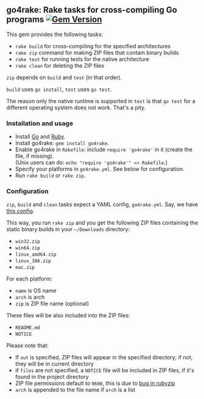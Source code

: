 ## go4rake: Rake tasks for cross-compiling Go programs [![Gem Version](https://badge.fury.io/rb/go4rake.svg)](http://badge.fury.io/rb/go4rake)

This gem provides the following tasks:

* `rake build` for cross-compiling for the specified architectures
* `rake zip` command for making ZIP files that contain binary builds
* `rake test` for running tests for the native architecture
* `rake clean` for deleting the ZIP files

`zip` depends on `build` and `test` (in that order).

`build` uses `go install`, `test` uses `go test`.

The reason only the native runtime is supported in `test` is that `go test` for a different operating system does not work. That's a pity.

### Installation and usage

* Install [Go](https://golang.org/dl/) and [Ruby](https://www.ruby-lang.org/en/documentation/installation/).
* Install go4rake: `gem install go4rake`.
* Enable go4rake in `Rakefile`: include `require 'go4rake'` in it (create the file, if missing).  
  (Unix users can do: `echo "require 'go4rake'" >> Rakefile`.)
* Specify your platforms in `go4rake.yml`. See below for configuration.
* Run `rake build` or `rake zip`.

### Configuration

`zip`, `build` and `clean` tasks expect a YAML config, `go4rake.yml`. Say, we
have [this config](https://github.com/chillum/go4rake/blob/master/examples/go4rake.yml).

This way, you run `rake zip` and you get the following ZIP files
containing the static binary builds in your `~/Downloads` directory:

* `win32.zip`
* `win64.zip`
* `linux_amd64.zip`
* `linux_386.zip`
* `mac.zip`

For each platform:

* `name` is OS name
* `arch` is arch
* `zip` is ZIP file name (optional)

These files will be also included into the ZIP files:

* `README.md`
* `NOTICE`

Please note that:

* If `out` is specified, ZIP files will appear in the specified
  directory; if not, they will be in current directory
* if `files` are not specified, a `NOTICE` file will be included in ZIP
  files, if it's found in the project directory
* ZIP file permissions default to `0600`, this is due to
  [bug in rubyzip](https://github.com/rubyzip/rubyzip/issues/204)
* `arch` is appended to the file name if `arch` is a list
